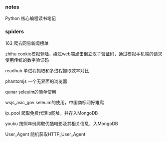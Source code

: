 ### notes

Python 核心编程读书笔记


### spiders

163 爬去网易新闻榜单

zhihu cookie模拟登陆，绕过web端点击倒立汉子验证码，通过模拟手机端的请求使用传统的数字验证码

readhub 单进程抓取和多进程抓取效率对比

phantomjs 一个无界面的浏览器

qunar   seleuim的简单使用

wsjs_asic_gov seleuim的使用，中国商标网好难爬

ip_pool 爬取免费代理ip网址，并存入MongoDB

youku 按照年份爬取优酷电影及其相关信息，入MongoDB

User_Agent 随机获取HTTP_User_Agent
